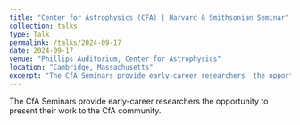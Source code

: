 ```yaml
---
title: "Center for Astrophysics (CFA) | Harvard & Smithsonian Seminar"
collection: talks
type: Talk
permalink: /talks/2024-09-17
date: 2024-09-17
venue: "Phillips Auditorium, Center for Astrophysics"
location: "Cambridge, Massachusetts"
excerpt: "The CfA Seminars provide early-career researchers  the opportunity to present their work to the CfA community."
---
```


The CfA Seminars provide early-career researchers  the opportunity to present their work to the CfA community.
